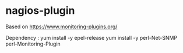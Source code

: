 # nagios-plugin

Based on https://www.monitoring-plugins.org/

Dependency :
yum install -y epel-release
yum install -y perl-Net-SNMP perl-Monitoring-Plugin 
